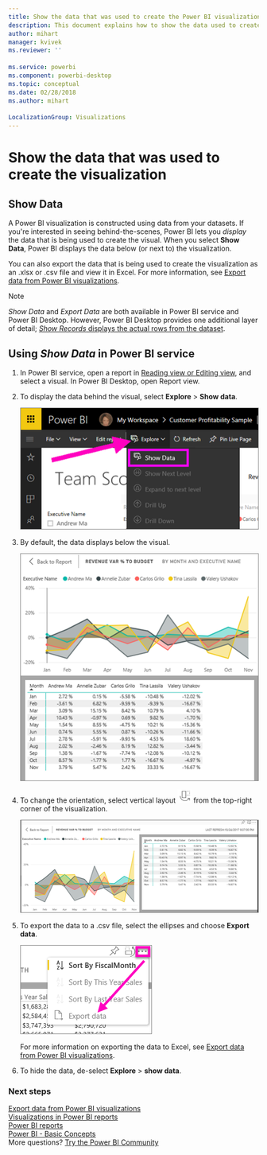 ```yaml
---
title: Show the data that was used to create the Power BI visualization
description: This document explains how to show the data used to create a visual in Power BI and how to export that data to a .csv file.
author: mihart
manager: kvivek
ms.reviewer: ''

ms.service: powerbi
ms.component: powerbi-desktop
ms.topic: conceptual
ms.date: 02/28/2018
ms.author: mihart

LocalizationGroup: Visualizations
---
```

# Show the data that was used to create the visualization
## Show Data
A Power BI visualization is constructed using data from your datasets. If you're interested in seeing behind-the-scenes, Power BI lets you *display* the data that is being used to create the visual. When you select **Show Data**, Power BI displays the data below (or next to) the visualization.

You can also export the data that is being used to create the visualization as an .xlsx or .csv file and view it in Excel. For more information, see [Export data from Power BI visualizations](end-user-export-data.md).

> [!NOTE]
> *Show Data* and *Export Data* are both available in Power BI service and Power BI Desktop. However, Power BI Desktop provides one additional layer of detail; [*Show Records* displays the actual rows from the dataset](../desktop-see-data-see-records.md).
> 
> 

## Using *Show Data* in Power BI service
1. In Power BI service, open a report in [Reading view or Editing view](end-user-reading-view.md), and select a visual.  In Power BI Desktop, open Report view.
2. To display the data behind the visual, select **Explore** > **Show data**.
   
   ![select Show Data](./media/end-user-show-data/power-bi-show-data.png)
3. By default, the data displays below the visual.
   
   ![visual and data vertical display](./media/end-user-show-data/power-bi-explore-show-data.png)
4. To change the orientation, select vertical layout ![](media/end-user-show-data/power-bi-vertical-icon-new.png) from the top-right corner of the visualization.
   
   ![visual and data horizontal display](./media/end-user-show-data/power-bi-explore-show-data2.png)
5. To export the data to a .csv file, select the ellipses and choose **Export data**.
   
    ![select Export data](./media/end-user-show-data/power-bi-export-data-new.png)
   
    For more information on exporting the data to Excel, see [Export data from Power BI visualizations](end-user-export-data.md).
6. To hide the data, de-select **Explore** > **show data**.

### Next steps
[Export data from Power BI visualizations](end-user-export-data.md)    
[Visualizations in Power BI reports](../visuals/power-bi-report-visualizations.md)    
[Power BI reports](end-user-reports.md)    
[Power BI - Basic Concepts](end-user-basic-concepts.md)    
More questions? [Try the Power BI Community](http://community.powerbi.com/)

